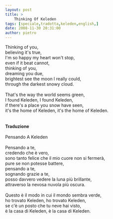 ```yaml
---
layout: post
title: >
    Thinking Of Keleden
tags: [speciale,tradotta,keleden,english,]
date: 2008-11-30 20:31:00
author: pietro
---
```

Thinking of you,<br/>believing it's true,<br/>I'm so happy my heart won't stop,<br/>even if it beat cannot,<br/>thinking of you,<br/>dreaming you due,<br/>brightest see the moon I really could,<br/>through the darkest snowy cloud.<br/><br/>That's the way the world seems green,<br/>I found Keleden, I found Keleden,<br/>if there's a place you snow have seen,<br/>it's the home of Keleden, it's the home of Keleden.<br/><br/><br/><span style="font-weight: bold">Traduzione</span><br/><br/>Pensando A Keleden<br/><br/>Pensando a te,<br/>credendo che è vero,<br/>sono tanto felice che il mio cuore non si fermerà,<br/>pure se non potesse battere,<br/>pensando a te,<br/>sognando grazie a te,<br/>posso davvero vedere la luna più brillante,<br/>attraverso la nevosa nuvola più oscura.<br/><br/>Questo è il modo in cui il mondo sembra verde,<br/>ho trovato Keleden, ho trovato Keleden,<br/>se c'è un posto che tu neve hai visto,<br/>è la casa di Keleden, è la casa di Keleden.
